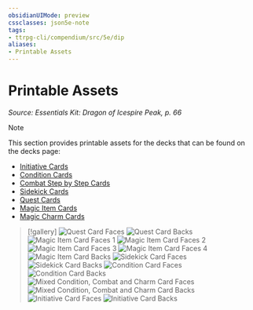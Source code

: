```yaml
---
obsidianUIMode: preview
cssclasses: json5e-note
tags:
- ttrpg-cli/compendium/src/5e/dip
aliases:
- Printable Assets
---
```

# Printable Assets
*Source: Essentials Kit: Dragon of Icespire Peak, p. 66* 

> [!note]
> This section provides printable assets for the decks that can be found on the decks page:

- [Initiative Cards](/3-Mechanics/CLI/Compendium/decks/initiative-cards-esk.md)  
- [Condition Cards](/3-Mechanics/CLI/Compendium/decks/condition-cards-esk.md)  
- [Combat Step by Step Cards](/3-Mechanics/CLI/Compendium/decks/combat-step-by-step-cards-esk.md)  
- [Sidekick Cards](/3-Mechanics/CLI/Compendium/decks/sidekick-cards-dip.md)  
- [Quest Cards](/3-Mechanics/CLI/Compendium/decks/quest-cards-dip.md)  
- [Magic Item Cards](/3-Mechanics/CLI/Compendium/decks/magic-item-cards-dip.md)  
- [Magic Charm Cards](/3-Mechanics/CLI/Compendium/decks/magic-charm-cards-dip.md)  

> [!gallery]
> ![Quest Card Faces](/3-Mechanics/CLI/Compendium/adventures/essentials-kit-dragon-of-icespire-peak/img/questsfront.webp#gallery)
> ![Quest Card Backs](/3-Mechanics/CLI/Compendium/adventures/essentials-kit-dragon-of-icespire-peak/img/questsback.webp#gallery)
> ![Magic Item Card Faces 1](/3-Mechanics/CLI/Compendium/adventures/essentials-kit-dragon-of-icespire-peak/img/magicitemsfront1.webp#gallery)
> ![Magic Item Card Faces 2](/3-Mechanics/CLI/Compendium/adventures/essentials-kit-dragon-of-icespire-peak/img/magicitemsfront2.webp#gallery)
> ![Magic Item Card Faces 3](/3-Mechanics/CLI/Compendium/adventures/essentials-kit-dragon-of-icespire-peak/img/magicitemsfront3.webp#gallery)
> ![Magic Item Card Faces 4](/3-Mechanics/CLI/Compendium/adventures/essentials-kit-dragon-of-icespire-peak/img/magicitemsfront4.webp#gallery)
> ![Magic Item Card Backs](/3-Mechanics/CLI/Compendium/adventures/essentials-kit-dragon-of-icespire-peak/img/magicitemsback.webp#gallery)
> ![Sidekick Card Faces](/3-Mechanics/CLI/Compendium/adventures/essentials-kit-dragon-of-icespire-peak/img/sidekicksfront.webp#gallery)
> ![Sidekick Card Backs](/3-Mechanics/CLI/Compendium/adventures/essentials-kit-dragon-of-icespire-peak/img/sidekicksback.webp#gallery)
> ![Condition Card Faces](/3-Mechanics/CLI/Compendium/adventures/essentials-kit-dragon-of-icespire-peak/img/conditionsfront.webp#gallery)
> ![Condition Card Backs](/3-Mechanics/CLI/Compendium/adventures/essentials-kit-dragon-of-icespire-peak/img/conditionsback.webp#gallery)
> ![Mixed Condition, Combat and Charm Card Faces](/3-Mechanics/CLI/Compendium/adventures/essentials-kit-dragon-of-icespire-peak/img/mixedfront.webp#gallery)
> ![Mixed Condition, Combat and Charm Card Backs](/3-Mechanics/CLI/Compendium/adventures/essentials-kit-dragon-of-icespire-peak/img/mixedback.webp#gallery)
> ![Initiative Card Faces](/3-Mechanics/CLI/Compendium/adventures/essentials-kit-dragon-of-icespire-peak/img/initiativefront.webp#gallery)
> ![Initiative Card Backs](/3-Mechanics/CLI/Compendium/adventures/essentials-kit-dragon-of-icespire-peak/img/initiativeback.webp#gallery)